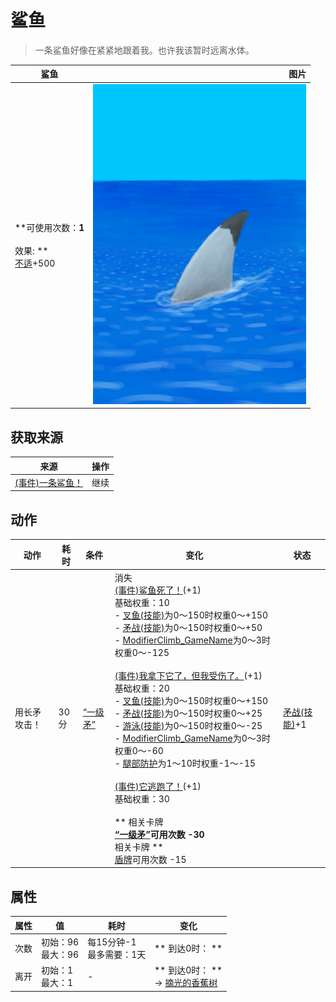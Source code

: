 # 鲨鱼  
> 一条鲨鱼好像在紧紧地跟着我。也许我该暂时远离水体。  
  
  鲨鱼  |   图片   
 ----  |  ----:   
 **可使用次数：**1<br><br>** 效果: **<br>[不适](Discomfort.md)+500  |  ![](Sprite/SharkVisitor.png)   
  
## 获取来源  
来源  |  操作  
----  |  ----  
[(事件)一条鲨鱼！](Event_Raft_SharkVisitor.md)  |  继续  
## 动作  
动作  |  耗时  |  条件  |  变化  |  状态  
----  |  ----  |  ----  |  ----  |  ----  
用长矛攻击！<br>  |  30分  |  [“一级矛”](tag_Spear.md)  |  消失<br>[(事件)鲨鱼死了！](Event_SharkFightSuccess.md)(+1)<br>基础权重：10<br>- [叉鱼(技能)](Skill_SpearFishing.md)为0～150时权重0～+150<br>- [矛战(技能)](Skill_SpearFighting.md)为0～150时权重0～+50<br>- [ModifierClimb_GameName](ModifierClimb.md)为0～3时权重0～-125<br><br>[(事件)我拿下它了，但我受伤了。](Event_SharkFightMixedSuccess.md)(+1)<br>基础权重：20<br>- [叉鱼(技能)](Skill_SpearFishing.md)为0～150时权重0～+150<br>- [矛战(技能)](Skill_SpearFighting.md)为0～150时权重0～+25<br>- [游泳(技能)](Skill_Swimming.md)为0～150时权重0～-25<br>- [ModifierClimb_GameName](ModifierClimb.md)为0～3时权重0～-60<br>- [腿部防护](LegProtection.md)为1～10时权重-1～-15<br><br>[(事件)它逃跑了！](Event_SharkFightFailure.md)(+1)<br>基础权重：30<br><br>** 相关卡牌 **<br>[“一级矛”](tag_Spear.md)可用次数  -30<br>** 相关卡牌 **<br>[盾牌](Shield.md)可用次数  -15  |  [矛战(技能)](Skill_SpearFighting.md)+1  
## 属性   
属性  |  值  |  耗时  |  变化  
----  |  ----  |  ----  |  ----  
次数  |  初始：96<br>最大：96  |  每15分钟-1<br>最多需要：1天  |  ** 到达0时： **  
离开  |  初始：1<br>最大：1  |  -  |  ** 到达0时： **<br>→ [摘光的香蕉树](BananaTreeCleared.md)  
